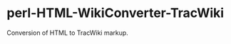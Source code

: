 perl-HTML-WikiConverter-TracWiki
================================

Conversion of HTML to TracWiki markup.

